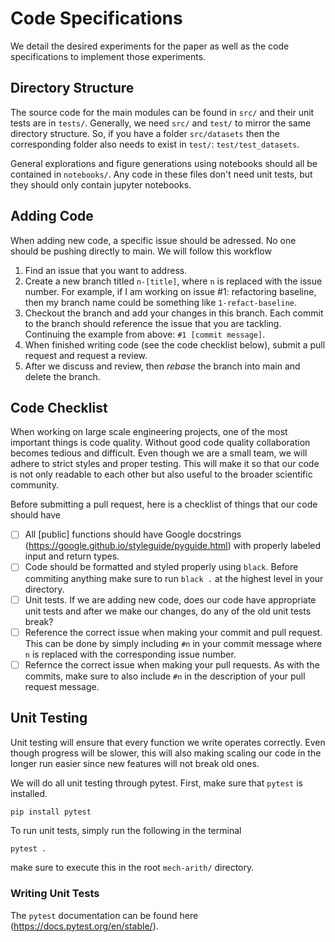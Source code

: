 # Code Specifications
We detail the desired experiments for the paper as well as the code specifications to implement those experiments.

## Directory Structure
The source code for the main modules can be found in `src/` and their unit tests
are in `tests/`. Generally, we need `src/` and `test/` to mirror the same 
directory structure. So, if you have a folder `src/datasets` then the corresponding
folder also needs to exist in `test/`: `test/test_datasets`.

General explorations and figure generations using notebooks should all be contained
in `notebooks/`. Any code in these files don't need unit tests, but they should
only contain jupyter notebooks.

## Adding Code
When adding new code, a specific issue should be adressed. No one should be pushing
directly to main. We will follow this workflow

1. Find an issue that you want to address.
2. Create a new branch titled `n-[title]`, where `n` is replaced with the issue
number. For example, if I am working on issue #1: refactoring baseline, then my
branch name could be something like `1-refact-baseline`.
3. Checkout the branch and add your changes in this branch. Each commit to the
branch should reference the issue that you are tackling. Continuing the
example from above: `#1 [commit message]`. 
4. When finished writing code (see the code checklist below),
submit a pull request and request a review. 
5. After we discuss and review, then *rebase* the branch into main and delete
the branch.

## Code Checklist
When working on large scale engineering projects, one of the most important things
is code quality. Without good code quality collaboration becomes tedious and
difficult. Even though we are a small team, we will adhere to strict styles and
proper testing. This will make it so that our code is not only readable to each other
but also useful to the broader scientific community. 

Before submitting a pull request, here is a checklist of things that our code
should have

- [ ] All [public] functions should have Google docstrings 
(https://google.github.io/styleguide/pyguide.html) with properly labeled input
and return types. 
- [ ] Code should be formatted and styled properly using `black`. Before commiting
anything make sure to run `black .` at the highest level in your directory.
- [ ] Unit tests. If we are adding new code, does our code have appropriate unit tests
and after we make our changes, do any of the old unit tests break?
- [ ] Reference the correct issue when making your commit and pull request. This can be
done by simply including `#n` in your commit message where `n` is replaced with the
corresponding issue number. 
- [ ] Refernce the correct issue when making your pull requests. As with the commits, make
sure to also include `#n` in the description of your pull request message.

## Unit Testing
Unit testing will ensure that every function we write operates correctly. Even though
progress will be slower, this will also making scaling our code in the longer run
easier since new features will not break old ones. 

We will do all unit testing through pytest. First, make sure that `pytest` is installed.
```bash
pip install pytest
```

To run unit tests, simply run the following in the terminal
```
pytest .
```
make sure to execute this in the root `mech-arith/` directory. 

### Writing Unit Tests
The `pytest` documentation can be found here (https://docs.pytest.org/en/stable/).
